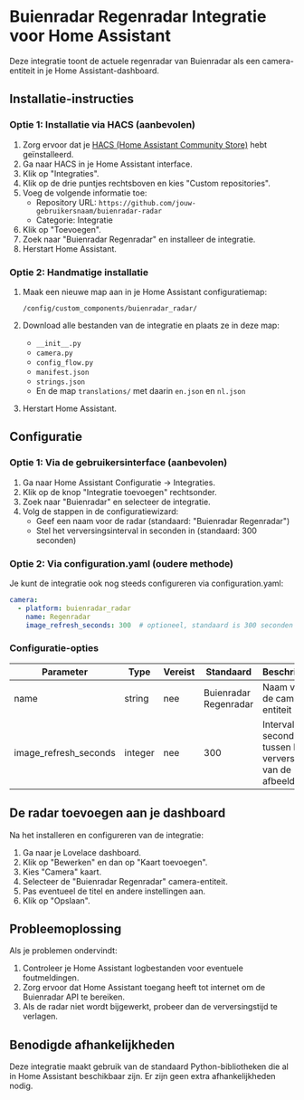 # Buienradar Regenradar Integratie voor Home Assistant

Deze integratie toont de actuele regenradar van Buienradar als een camera-entiteit in je Home Assistant-dashboard.

## Installatie-instructies

### Optie 1: Installatie via HACS (aanbevolen)

1. Zorg ervoor dat je [HACS (Home Assistant Community Store)](https://hacs.xyz/) hebt geïnstalleerd.
2. Ga naar HACS in je Home Assistant interface.
3. Klik op "Integraties".
4. Klik op de drie puntjes rechtsboven en kies "Custom repositories".
5. Voeg de volgende informatie toe:
   - Repository URL: `https://github.com/jouw-gebruikersnaam/buienradar-radar`
   - Categorie: Integratie
6. Klik op "Toevoegen".
7. Zoek naar "Buienradar Regenradar" en installeer de integratie.
8. Herstart Home Assistant.

### Optie 2: Handmatige installatie

1. Maak een nieuwe map aan in je Home Assistant configuratiemap:
   ```
   /config/custom_components/buienradar_radar/
   ```

2. Download alle bestanden van de integratie en plaats ze in deze map:
   - `__init__.py`
   - `camera.py`
   - `config_flow.py`
   - `manifest.json`
   - `strings.json`
   - En de map `translations/` met daarin `en.json` en `nl.json`

3. Herstart Home Assistant.

## Configuratie

### Optie 1: Via de gebruikersinterface (aanbevolen)

1. Ga naar Home Assistant Configuratie -> Integraties.
2. Klik op de knop "Integratie toevoegen" rechtsonder.
3. Zoek naar "Buienradar" en selecteer de integratie.
4. Volg de stappen in de configuratiewizard:
   - Geef een naam voor de radar (standaard: "Buienradar Regenradar")
   - Stel het verversingsinterval in seconden in (standaard: 300 seconden)

### Optie 2: Via configuration.yaml (oudere methode)

Je kunt de integratie ook nog steeds configureren via configuration.yaml:

```yaml
camera:
  - platform: buienradar_radar
    name: Regenradar
    image_refresh_seconds: 300  # optioneel, standaard is 300 seconden (5 minuten)
```

### Configuratie-opties

| Parameter | Type | Vereist | Standaard | Beschrijving |
| --------- | ---- | ------- | --------- | ------------ |
| name | string | nee | Buienradar Regenradar | Naam van de camera-entiteit |
| image_refresh_seconds | integer | nee | 300 | Interval in seconden tussen het verversen van de afbeelding |

## De radar toevoegen aan je dashboard

Na het installeren en configureren van de integratie:

1. Ga naar je Lovelace dashboard.
2. Klik op "Bewerken" en dan op "Kaart toevoegen".
3. Kies "Camera" kaart.
4. Selecteer de "Buienradar Regenradar" camera-entiteit.
5. Pas eventueel de titel en andere instellingen aan.
6. Klik op "Opslaan".

## Probleemoplossing

Als je problemen ondervindt:

1. Controleer je Home Assistant logbestanden voor eventuele foutmeldingen.
2. Zorg ervoor dat Home Assistant toegang heeft tot internet om de Buienradar API te bereiken.
3. Als de radar niet wordt bijgewerkt, probeer dan de verversingstijd te verlagen.

## Benodigde afhankelijkheden

Deze integratie maakt gebruik van de standaard Python-bibliotheken die al in Home Assistant beschikbaar zijn. Er zijn geen extra afhankelijkheden nodig.